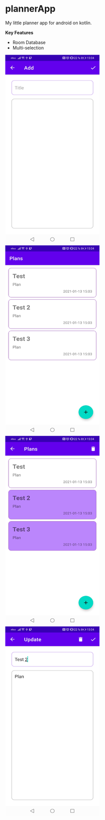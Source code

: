 # plannerApp
My little planner app for android on kotlin.

**Key Features**
* Room Database
* Multi-selection

<img src="https://github.com/GoodDD/plannerApp/blob/master/imgs/add.jpg" width="300" height="600"> <img src="https://github.com/GoodDD/plannerApp/blob/master/imgs/list.jpg" width="300" height="600">
<img src="https://github.com/GoodDD/plannerApp/blob/master/imgs/ms.jpg" width="300" height="600"> <img src="https://github.com/GoodDD/plannerApp/blob/master/imgs/update.jpg" width="300" height="600">
